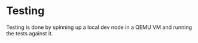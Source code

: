 # Testing

Testing is done by spinning up a local dev node in a QEMU VM and running the tests against it.
